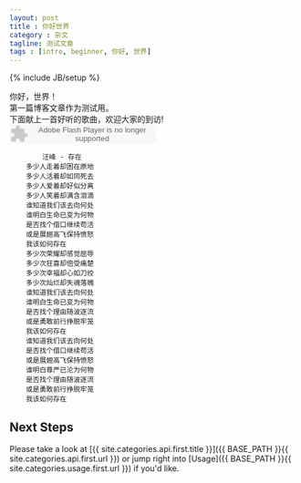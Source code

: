 ```yaml
---
layout: post
title : 你好世界
category : 杂文
tagline: 测试文章
tags : [intro, beginner, 你好, 世界]
---
```

{% include JB/setup %}

你好，世界！<br />
第一篇博客文章作为测试用。<br />
下面献上一首好听的歌曲，欢迎大家的到访!<br />
<embed src="http://www.xiami.com/widget/0_1772061205/singlePlayer.swf" type="application/x-shockwave-flash" width="257" height="33" wmode="transparent"></embed>

		    汪峰 - 存在
		多少人走着却困在原地
		多少人活着却如同死去
		多少人爱着却好似分离
		多少人笑着却满含泪滴
		谁知道我们该去向何处
		谁明白生命已变为何物
		是否找个借口继续苟活
		或是展翅高飞保持愤怒
		我该如何存在
		多少次荣耀却感觉屈辱
		多少次狂喜却倍受痛楚
		多少次幸福却心如刀绞
		多少次灿烂却失魂落魄
		谁知道我们该去向何处
		谁明白生命已变为何物
		是否找个理由随波逐流
		或是勇敢前行挣脱牢笼
		我该如何存在
		谁知道我们该去向何处
		是否找个借口继续苟活
		或是展翅高飞保持愤怒
		谁明白尊严已沦为何物
		是否找个理由随波逐流
		或是勇敢前行挣脱牢笼
		我该如何存在
		
## Next Steps

Please take a look at [{{ site.categories.api.first.title }}]({{ BASE_PATH }}{{ site.categories.api.first.url }}) 
or jump right into [Usage]({{ BASE_PATH }}{{ site.categories.usage.first.url }}) if you'd like.